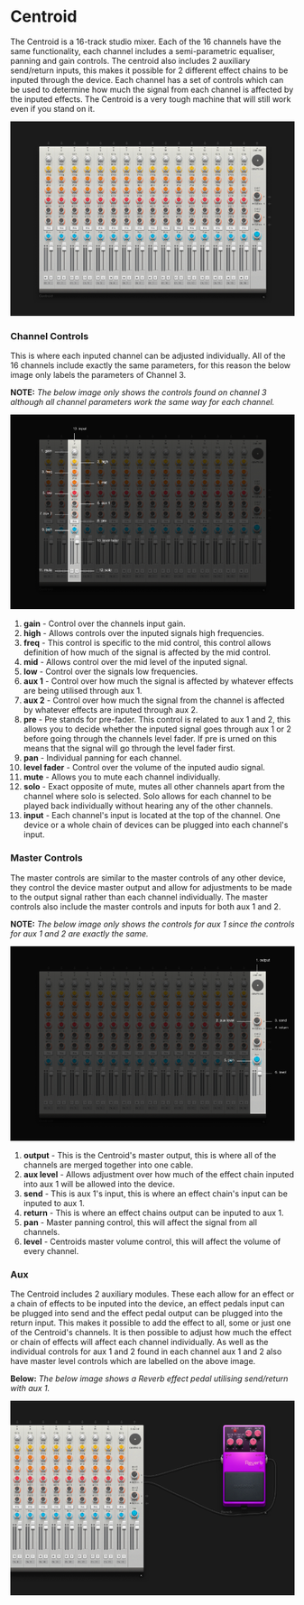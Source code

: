 # Centroid

The Centroid is a 16-track studio mixer. Each of the 16 channels have
the same functionality, each channel includes a semi-parametric
equaliser, panning and gain controls. The centroid also includes 2
auxiliary send/return inputs, this makes it possible for 2 different
effect chains to be inputed through the device. Each channel has a set
of controls which can be used to determine how much the signal from each
channel is affected by the inputed effects. The Centroid is a very tough
machine that will still work even if you stand on it.

![/images/centroid1.png](/images/centroid1.png
"/images/centroid1.png")

### Channel Controls

This is where each inputed channel can be adjusted individually. All of
the 16 channels include exactly the same parameters, for this reason the
below image only labels the parameters of Channel 3.

**NOTE:** *The below image only shows the controls found on channel 3
although all channel parameters work the same way for each channel.*

![/images/centroid2.png](/images/centroid2.png
"/images/centroid2.png")

1.  **gain** - Control over the channels input gain.
2.  **high** - Allows controls over the inputed signals high
    frequencies.
3.  **freq** - This control is specific to the mid control, this control
    allows definition of how much of the signal is affected by the mid
    control.
4.  **mid** - Allows control over the mid level of the inputed signal.
5.  **low** - Control over the signals low frequencies.
6.  **aux 1** - Control over how much the signal is affected by whatever
    effects are being utilised through aux 1.
7.  **aux 2** - Control over how much the signal from the channel is
    affected by whatever effects are inputed through aux 2.
8.  **pre** - Pre stands for pre-fader. This control is related to aux 1
    and 2, this allows you to decide whether the inputed signal goes
    through aux 1 or 2 before going through the channels level fader. If
    pre is urned on this means that the signal will go through the level
    fader first.
9.  **pan** - Individual panning for each channel.
10. **level fader** - Control over the volume of the inputed audio
    signal.
11. **mute** - Allows you to mute each channel individually.
12. **solo** - Exact opposite of mute, mutes all other channels apart
    from the channel where solo is selected. Solo allows for each
    channel to be played back individually without hearing any of the
    other channels.
13. **input** - Each channel's input is located at the top of the
    channel. One device or a whole chain of devices can be plugged into
    each channel's input.

### Master Controls

The master controls are similar to the master controls of any other
device, they control the device master output and allow for adjustments
to be made to the output signal rather than each channel individually.
The master controls also include the master controls and inputs for both
aux 1 and 2.

**NOTE:** *The below image only shows the controls for aux 1 since the
controls for aux 1 and 2 are exactly the same.*

![/images/centroid5.png](/images/centroid5.png
"/images/centroid5.png")

1.  **output** - This is the Centroid's master output, this is where all
    of the channels are merged together into one cable.
2.  **aux level** - Allows adjustment over how much of the effect chain
    inputed into aux 1 will be allowed into the device.
3.  **send** - This is aux 1's input, this is where an effect chain's
    input can be inputed to aux 1.
4.  **return** - This is where an effect chains output can be inputed to
    aux 1.
5.  **pan** - Master panning control, this will affect the signal from
    all channels.
6.  **level** - Centroids master volume control, this will affect the
    volume of every channel.

### Aux

The Centroid includes 2 auxiliary modules. These each allow for an
effect or a chain of effects to be inputed into the device, an effect
pedals input can be plugged into send and the effect pedal output can be
plugged into the return input. This makes it possible to add the effect
to all, some or just one of the Centroid's channels. It is then possible
to adjust how much the effect or chain of effects will affect each
channel individually. As well as the individual controls for aux 1 and 2
found in each channel aux 1 and 2 also have master level controls which
are labelled on the above image.

**Below:** *The below image shows a Reverb effect pedal utilising
send/return with aux 1.*

![/images/centroid4.png](/images/centroid4.png
"/images/centroid4.png")
